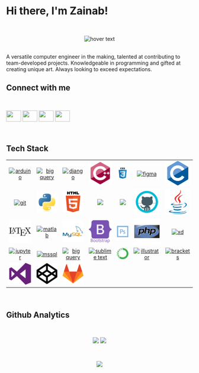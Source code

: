   # Hi there, I'm Zainab!
<br />
<p align="center">
  <img src="https://github.com/Zainab-Rizwan/Portfolio/blob/main/image.jpg"  title="hover text">
</p>

<br />
A versatile computer engineer in the making, talented at contributing to team-developed projects. Knowledgeable in programming and gifted at creating unique art. Always looking to exceed expectations.

 
<br />

<h2>Connect with me</h2>
<br />
<p align="left">
<a href="https://www.linkedin.com/in/zainab-rizwan-490132203/" target="blank"><img align="center" src="https://cdn.jsdelivr.net/npm/simple-icons@v3/icons/linkedin.svg" height="30" width="40" /></a>
<a href="https://www.hackerrank.com/zainabriz0027" target="blank"><img align="center" src="https://cdn.jsdelivr.net/npm/simple-icons@v3/icons/hackerrank.svg" height="30" width="40" /></a>
<a href="https://github.com/Zainab-Rizwan" target="blank"><img align="center" src="https://cdn.jsdelivr.net/npm/simple-icons@v3/icons/github.svg" height="30" width="40" /></a>
<a href="zainabriz0027@gmail.com" target="blank"><img align="center" src="https://cdn.jsdelivr.net/npm/simple-icons@3.13.0/icons/gmail.svg" height="30" width="40" /></a>
</p>

<br />

<h2>Tech Stack</h2>

<table width="100">
<tr>
    <td align='center' width="150">
        <a href="https://www.arduino.cc/" target="_blank" rel="noreferrer"> <img src="https://cdn.worldvectorlogo.com/logos/arduino-1.svg" alt="arduino" width="100"</a>
    </td>
  <td align='center'>
         <a href="https://www.apachefriends.org/" target="_blank" rel="noreferrer"> <img src="https://github.com/get-icon/geticon/raw/master/icons/xampp.svg" alt="big query" width="100"</a>
    </td>
      <td align='center' width="150">
      <a href="https://www.djangoproject.com/" target="_blank" rel="noreferrer"> <img src="https://www.djangoproject.com/m/img/logos/django-logo-negative.png" alt="django" width="100"</a>
    </td>
    <td align='center' width="150">
        <a href="https://www.w3schools.com/cpp/" target="_blank" rel="noreferrer"> <img src="https://raw.githubusercontent.com/devicons/devicon/master/icons/cplusplus/cplusplus-original.svg" alt="cplusplus" width="100"</a> 
    </td>
   <td align='center' width="150">
        <a href="https://www.w3schools.com/css/" target="_blank" rel="noreferrer"> <img src="https://raw.githubusercontent.com/devicons/devicon/master/icons/css3/css3-original-wordmark.svg" alt="css3" width="100"</a> 
    </td>
      <td align='center' width="150">
         <a href="https://www.figma.com/" target="_blank" rel="noreferrer"> <img src="https://www.vectorlogo.zone/logos/figma/figma-icon.svg" alt="figma"</a>
    </td>
 <td align='center' width="150">
        <a href="https://www.cprogramming.com/" target="_blank" rel="noreferrer"> <img src="https://raw.githubusercontent.com/devicons/devicon/master/icons/c/c-original.svg" alt="c" width="100"</a>     
    </td> 
</tr>

  
<tr>
    <td align='center'>
        <a href="https://git-scm.com/" target="_blank" rel="noreferrer"> <img src="https://www.vectorlogo.zone/logos/git-scm/git-scm-icon.svg" alt="git" width="100"</a> 
    </td>
   <td align='center'>
        <a href="https://www.python.org" target="_blank" rel="noreferrer"> <img src="https://raw.githubusercontent.com/devicons/devicon/master/icons/python/python-original.svg" alt="python" width="100"/> </a> 
    </td>
    <td align='center'>
        <a href="https://www.w3.org/html/" target="_blank" rel="noreferrer"> <img src="https://raw.githubusercontent.com/devicons/devicon/master/icons/html5/html5-original-wordmark.svg" alt="html5" width="100"</a> 
    </td>
      <td align='center'>
        <img src="https://github.com/bestofjs/bestofjs-webui/blob/master/public/logos/vscode.svg" width="90">
    </td>
    <td align='center'>
        <img src="https://www.vectorlogo.zone/logos/heroku/heroku-ar21.svg" width="100">
    </td>
    <td align='center'>
        <a href="https://github.com/" target="_blank" rel="noreferrer"><img src="https://raw.githubusercontent.com/sachinverma53121/sachinverma53121/master/icons/github.png" alt=github width="90"/></a> 
    </td>
  <td align='center'>
        <a href="https://www.java.com" target="_blank" rel="noreferrer"> <img src="https://raw.githubusercontent.com/devicons/devicon/master/icons/java/java-original.svg" alt="java" width="100"/> </a> 
    </td>
</tr>    
  
  
  <tr>
    <td align='center'>
        <a href="https://www.latex-project.org/" target="_blank" rel="noreferrer"> <img src="https://github.com/devicons/devicon/blob/master/icons/latex/latex-original.svg" alt="latex" width="100"/></a>
    </td>
   <td align='center'>
        <a href="https://www.mathworks.com/" target="_blank" rel="noreferrer"> <img src="https://upload.wikimedia.org/wikipedia/commons/2/21/Matlab_Logo.png" alt="matlab" width="100"> </a> 
    </td>
    <td align='center'>
        <a href="https://www.mysql.com/" target="_blank" rel="noreferrer"> <img src="https://raw.githubusercontent.com/devicons/devicon/master/icons/mysql/mysql-original-wordmark.svg" alt="mysql" width="100"/> </a> 
    </td>
     <td align='center'>
       <a href="https://getbootstrap.com" target="_blank" rel="noreferrer"> <img src="https://raw.githubusercontent.com/devicons/devicon/master/icons/bootstrap/bootstrap-plain-wordmark.svg" alt="bootstrap" width="90"</a> 
    </td>
    <td align='center'>
        <a href="https://www.photoshop.com/en" target="_blank" rel="noreferrer"> <img src="https://raw.githubusercontent.com/devicons/devicon/master/icons/photoshop/photoshop-line.svg" alt="photoshop" width="100"/> </a>
    </td>
    <td align='center'>
        <a href="https://www.php.net" target="_blank" rel="noreferrer"> <img src="https://raw.githubusercontent.com/devicons/devicon/master/icons/php/php-original.svg" alt="php" width="100"/> </a> 
    </td>
  <td align='center'>
        <a href="https://www.adobe.com/products/xd.html" target="_blank" rel="noreferrer"> <img src="https://cdn.worldvectorlogo.com/logos/adobe-xd.svg" alt="xd" width="100"/> </a>
    </td>
</tr>    
  
<tr>
  <td align='center'>
        <a href="https://jupyter.org/" target="_blank" rel="noreferrer"> <img src="https://www.vectorlogo.zone/logos/jupyter/jupyter-icon.svg" alt="jupyter" width="100"/> </a> 
  </td>
  <td align='center' width="150">
        <a href="https://www.microsoft.com/en-us/sql-server" target="_blank" rel="noreferrer"> <img src="https://www.svgrepo.com/show/303229/microsoft-sql-server-logo.svg" alt="mssql" width="100"/> </a> 
    </td>
   <td align='center'>
        <a href="https://bigquery.cloud.google.com/" target="_blank" rel="noreferrer"> <img src="https://www.vectorlogo.zone/logos/google_bigquery/google_bigquery-icon.svg" alt="big query" width="100"</a> 
    </td>
      <td align='center'>
        <a href="https://brackets.io/" target="_blank" rel="noreferrer"> <img src="https://github.com/yurijserrano/Github-Profile-Readme-Logos/blob/master/text%20editors/sublime.svg" alt="sublime text" width="100"</a> 
          </td>
          
   <td align='center'>
        <img src="https://github.com/devicons/devicon/blob/master/icons/anaconda/anaconda-original.svg" width="100">
  </td>
    <td align='center'>
        <a href="https://www.adobe.com/in/products/illustrator.html" target="_blank" rel="noreferrer"> <img src="https://www.vectorlogo.zone/logos/adobe_illustrator/adobe_illustrator-icon.svg" alt="illustrator" width="90" </a> 
    </td>
       <td align='center'>
        <a href="https://brackets.io/" target="_blank" rel="noreferrer"> <img src="https://www.vectorlogo.zone/logos/bracketsio/bracketsio-icon.svg" alt="brackets" width="100"</a> 
          </td>    
</tr> 
  
  <tr>

  <td align='center' width="150">
         <a href="https://visualstudio.microsoft.com/" target="_blank" rel="noreferrer"> <img src="https://github.com/devicons/devicon/blob/master/icons/visualstudio/visualstudio-plain.svg" alt="visual studio" width="100"/></a> 
    </td>
   <td align='center'>
        <a href="https://codepen.io/" target="_blank" rel="noreferrer"> <img src="https://github.com/devicons/devicon/blob/master/icons/codepen/codepen-plain.svg" alt="codepen" width="100"/></a>
    </td>
      <td align='center'>
         <a href="https://about.gitlab.com/" target="_blank" rel="noreferrer"> <img src="https://github.com/devicons/devicon/blob/master/icons/gitlab/gitlab-original.svg" alt="gitlab" width="100"/></a> 
          </td> 
</tr>     
</table>

<br />

<h2>Github Analytics</h2>
<br />
<p align="center">
<a href="https://github.com/Zainab-Rizwan"><img height="180em"src="https://github-readme-stats.vercel.app/api?username=Zainab-Rizwan&show_icons=true&theme=graywhite&include_all_commits=true&count_private=true"/></a>
<img height="180em" src="https://github-readme-streak-stats.herokuapp.com/?user=Zainab-Rizwan&theme=graywhite&stroke=0000&count_private=true&include_all_commits=true"/>
  </p>

<br />
<p align="center">
    <img src="https://activity-graph.herokuapp.com/graph?username=Zainab-Rizwan&count_private=true&hide_border=true&bg_color=0d1117&theme=nord" />
</p>



